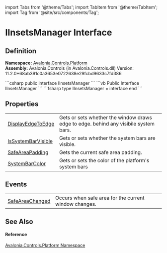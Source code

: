 import Tabs from '@theme/Tabs'; 
import TabItem from '@theme/TabItem'; 
import Tag from '@site/src/components/Tag'; 

# IInsetsManager Interface




## Definition
**Namespace:** <a href="N_Avalonia_Controls_Platform">Avalonia.Controls.Platform</a>  
**Assembly:** Avalonia.Controls (in Avalonia.Controls.dll) Version: 11.2.0+68ab391c0a3653e0722638e29fcbd9633c7fd386

<Tabs groupId="api-code-preview">
<TabItem value="csharp" label="C#">
```csharp
public interface IInsetsManager
```
</TabItem>
<TabItem value="vb" label="VB">
```vb
Public Interface IInsetsManager
```
</TabItem>
<TabItem value="fsharp" label="F#">
```fsharp
type IInsetsManager = interface end
```
</TabItem>
</Tabs>



## Properties
<table>
<tr>
<td><a href="P_Avalonia_Controls_Platform_IInsetsManager_DisplayEdgeToEdge">DisplayEdgeToEdge</a></td>
<td>Gets or sets whether the window draws edge to edge. behind any visibile system bars.</td>
</tr>
<tr>
<td><a href="P_Avalonia_Controls_Platform_IInsetsManager_IsSystemBarVisible">IsSystemBarVisible</a></td>
<td>Gets or sets whether the system bars are visible.</td>
</tr>
<tr>
<td><a href="P_Avalonia_Controls_Platform_IInsetsManager_SafeAreaPadding">SafeAreaPadding</a></td>
<td>Gets the current safe area padding.</td>
</tr>
<tr>
<td><a href="P_Avalonia_Controls_Platform_IInsetsManager_SystemBarColor">SystemBarColor</a></td>
<td>Gets or sets the color of the platform's system bars</td>
</tr>
</table>

## Events
<table>
<tr>
<td><a href="E_Avalonia_Controls_Platform_IInsetsManager_SafeAreaChanged">SafeAreaChanged</a></td>
<td>Occurs when safe area for the current window changes.</td>
</tr>
</table>

## See Also


#### Reference
<a href="N_Avalonia_Controls_Platform">Avalonia.Controls.Platform Namespace</a>  
